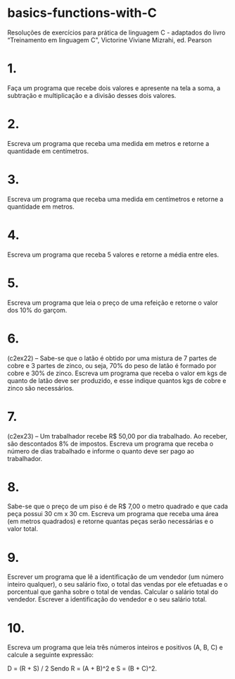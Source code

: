 # basics-functions-with-C
Resoluções de exercícios para prática de linguagem C - adaptados do livro “Treinamento em linguagem C",  Victorine Viviane Mizrahi, ed. Pearson
# 1.
Faça um programa que recebe dois valores e apresente na tela a soma, a subtração e multiplicação e a divisão desses dois valores. 
 
# 2. 
Escreva um programa que receba uma medida em metros e retorne a quantidade em centímetros. 
 
# 3.
Escreva um programa que receba uma medida em centímetros e retorne a quantidade em metros. 
 
# 4. 
Escreva um programa que receba 5 valores e retorne a média entre eles. 
 
# 5. 
Escreva um programa que leia o preço de uma refeição e retorne o valor dos 10% do garçom. 
 
# 6. 
(c2ex22) – Sabe-se que o latão é obtido por uma mistura de 7 partes de cobre e 3 partes de zinco, ou seja, 70% do peso de latão é formado por cobre e 30% de zinco. Escreva um programa que receba o valor em kgs de quanto de latão deve ser produzido, e esse indique quantos kgs de cobre e zinco são necessários. 
 
# 7. 
(c2ex23) – Um trabalhador recebe R$ 50,00 por dia trabalhado. Ao receber, são descontados 8% de impostos. Escreva um programa que receba o número de dias trabalhado e informe o quanto deve ser pago ao trabalhador. 
 
# 8. 
Sabe-se que o preço de um piso é de R$ 7,00 o metro quadrado e que cada peça possui 30 cm x 30 cm. Escreva um programa que receba uma área (em metros quadrados) e retorne quantas peças serão necessárias e o valor total. 
 
# 9. 
Escrever um programa que lê a identificação de um vendedor (um número inteiro qualquer), o seu salário fixo, o total das vendas por ele efetuadas e o porcentual que ganha sobre o total de vendas. Calcular o salário total do vendedor. Escrever a identificação do vendedor e o seu salário total. 
 
# 10. 
Escreva um programa que leia três números inteiros e positivos (A, B, C) e calcule a seguinte expressão: 
 
D = (R + S) / 2 Sendo R = (A + B)^2 e S = (B + C)^2.
